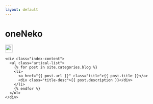```yaml
---
layout: default
---
```


<body>
  <div class="index-wrapper">
    <div class="aside">
      <div class="info-card">
        <h1>oneNeko</h1>
        <a href="https://www.github.com/oneNeko/" target="_blank"><img src="http://www.github.com/favicon.ico" alt="" width="25"/></a>
      </div>
      <div id="particles-js"></div>
    </div>

    <div class="index-content">
      <ul class="artical-list">
        {% for post in site.categories.blog %}
        <li>
          <a href="{{ post.url }}" class="title">{{ post.title }}</a>
          <div class="title-desc">{{ post.description }}</div>
        </li>
        {% endfor %}
      </ul>
    </div>
  </div>
</body>
